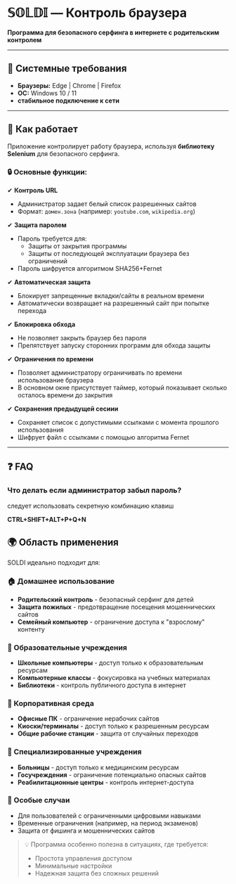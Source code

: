 # 𝕊𝕆𝕃𝔻𝕀 — Контроль браузера  
**Программа для безопасного серфинга в интернете с родительским контролем**  

---

## 📌 Системные требования  
- **Браузеры:** Edge | Chrome | Firefox  
- **ОС:** Windows 10 / 11
- **стабильное подключение к сети**

---

## 🔧 Как работает  
Приложение контролирует работу браузера, используя **библиотеку Selenium** для безопасного серфинга.  

### 🔒 Основные функции:  
✔ **Контроль URL**  
- Администратор задает белый список разрешенных сайтов  
- Формат: `домен.зона` (например: `youtube.com`, `wikipedia.org`)  

✔ **Защита паролем**  
- Пароль требуется для:  
  - Защиты от закрытия программы
  - Защиты от последующей эксплуатации браузера без ограничений
- Пароль шифруется алгоритмом SHA256+Fernet

✔ **Автоматическая защита**  
- Блокирует запрещенные вкладки/сайты в реальном времени  
- Автоматически возвращает на разрешенный сайт при попытке перехода  

✔ **Блокировка обхода**  
- Не позволяет закрыть браузер без пароля  
- Препятствует запуску сторонних программ для обхода защиты  

✔ **Ограничения по времени**  
- Позволяет администратору ограничивать по времени использование браузера
- В основном окне присутствует таймер, который показывает сколько осталось времени до закрытия

✔ **Сохранения предыдущей сесиии**
- Сохраняет список с допустимыми ссылками с момента прошлого использования
- Шифрует файл с ссылками с помощью алгоритма Fernet 

---

## ❓ FAQ  

### Что делать если администратор забыл пароль? 
следует использовать секретную комбинацию клавиш

<b>CTRL+SHIFT+ALT+P+Q+N</b>
## 🌍 Область применения

SOLDI идеально подходит для:

### 🏠 Домашнее использование
- **Родительский контроль** - безопасный серфинг для детей
- **Защита пожилых** - предотвращение посещения мошеннических сайтов
- **Семейный компьютер** - ограничение доступа к "взрослому" контенту

### 🏫 Образовательные учреждения
- **Школьные компьютеры** - доступ только к образовательным ресурсам
- **Компьютерные классы** - фокусировка на учебных материалах
- **Библиотеки** - контроль публичного доступа в интернет

### 💼 Корпоративная среда
- **Офисные ПК** - ограничение нерабочих сайтов
- **Киоски/терминалы** - доступ только к разрешенным ресурсам
- **Общие рабочие станции** - защита от случайных переходов

### 🏥 Специализированные учреждения
- **Больницы** - доступ только к медицинским ресурсам
- **Госучреждения** - ограничение потенциально опасных сайтов
- **Реабилитационные центры** - контроль интернет-доступа

### 🔐 Особые случаи
- Для пользователей с ограниченными цифровыми навыками
- Временные ограничения (например, на период экзаменов)
- Защита от фишинга и мошеннических сайтов

> 💡 Программа особенно полезна в ситуациях, где требуется:  
> - Простота управления доступом  
> - Минимальные настройки  
> - Надежная защита без сложных решений  
